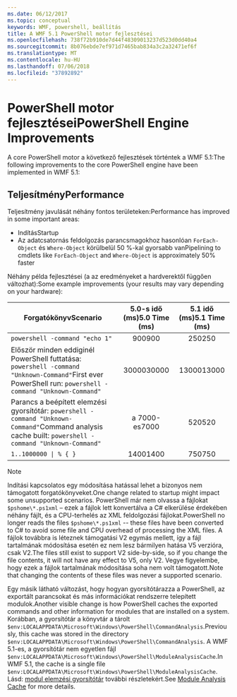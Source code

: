 ```yaml
---
ms.date: 06/12/2017
ms.topic: conceptual
keywords: WMF, powershell, beállítás
title: A WMF 5.1 PowerShell motor fejlesztései
ms.openlocfilehash: 738f72b910de7d44f48309013237d523d0dd40a4
ms.sourcegitcommit: 8b076ebde7ef971d7465bab834a3c2a32471ef6f
ms.translationtype: MT
ms.contentlocale: hu-HU
ms.lasthandoff: 07/06/2018
ms.locfileid: "37892892"
---
```

# <a name="powershell-engine-improvements"></a><span data-ttu-id="12bce-103">PowerShell motor fejlesztései</span><span class="sxs-lookup"><span data-stu-id="12bce-103">PowerShell Engine Improvements</span></span>

<span data-ttu-id="12bce-104">A core PowerShell motor a következő fejlesztések történtek a WMF 5.1:</span><span class="sxs-lookup"><span data-stu-id="12bce-104">The following improvements to the core PowerShell engine have been implemented in WMF 5.1:</span></span>

## <a name="performance"></a><span data-ttu-id="12bce-105">Teljesítmény</span><span class="sxs-lookup"><span data-stu-id="12bce-105">Performance</span></span>

<span data-ttu-id="12bce-106">Teljesítmény javulását néhány fontos területeken:</span><span class="sxs-lookup"><span data-stu-id="12bce-106">Performance has improved in some important areas:</span></span>

- <span data-ttu-id="12bce-107">Indítás</span><span class="sxs-lookup"><span data-stu-id="12bce-107">Startup</span></span>
- <span data-ttu-id="12bce-108">Az adatcsatornás feldolgozás parancsmagokhoz hasonlóan `ForEach-Object` és `Where-Object` körülbelül 50 %-kal gyorsabb van</span><span class="sxs-lookup"><span data-stu-id="12bce-108">Pipelining to cmdlets like `ForEach-Object` and `Where-Object` is approximately 50% faster</span></span>

<span data-ttu-id="12bce-109">Néhány példa fejlesztései (a az eredményeket a hardverektől függően változhat):</span><span class="sxs-lookup"><span data-stu-id="12bce-109">Some example improvements (your results may vary depending on your hardware):</span></span>

| <span data-ttu-id="12bce-110">Forgatókönyv</span><span class="sxs-lookup"><span data-stu-id="12bce-110">Scenario</span></span> | <span data-ttu-id="12bce-111">5.0-s idő (ms)</span><span class="sxs-lookup"><span data-stu-id="12bce-111">5.0 Time (ms)</span></span> | <span data-ttu-id="12bce-112">5.1 idő (ms)</span><span class="sxs-lookup"><span data-stu-id="12bce-112">5.1 Time (ms)</span></span> |
| -------- | :---------------: | :---------------: |
| `powershell -command "echo 1"` | <span data-ttu-id="12bce-113">900</span><span class="sxs-lookup"><span data-stu-id="12bce-113">900</span></span> | <span data-ttu-id="12bce-114">250</span><span class="sxs-lookup"><span data-stu-id="12bce-114">250</span></span> |
| <span data-ttu-id="12bce-115">Először minden eddiginél PowerShell futtatása: `powershell -command "Unknown-Command"`</span><span class="sxs-lookup"><span data-stu-id="12bce-115">First ever PowerShell run: `powershell -command "Unknown-Command"`</span></span> | <span data-ttu-id="12bce-116">30000</span><span class="sxs-lookup"><span data-stu-id="12bce-116">30000</span></span> | <span data-ttu-id="12bce-117">13000</span><span class="sxs-lookup"><span data-stu-id="12bce-117">13000</span></span> |
| <span data-ttu-id="12bce-118">Parancs a beépített elemzési gyorsítótár: `powershell -command "Unknown-Command"`</span><span class="sxs-lookup"><span data-stu-id="12bce-118">Command analysis cache built: `powershell -command "Unknown-Command"`</span></span> | <span data-ttu-id="12bce-119">a 7000-es</span><span class="sxs-lookup"><span data-stu-id="12bce-119">7000</span></span> | <span data-ttu-id="12bce-120">520</span><span class="sxs-lookup"><span data-stu-id="12bce-120">520</span></span> |
| <code>1..1000000 &#124; % { }</code> | <span data-ttu-id="12bce-121">1400</span><span class="sxs-lookup"><span data-stu-id="12bce-121">1400</span></span> | <span data-ttu-id="12bce-122">750</span><span class="sxs-lookup"><span data-stu-id="12bce-122">750</span></span> |

> [!Note]
> <span data-ttu-id="12bce-123">Indítási kapcsolatos egy módosítása hatással lehet a bizonyos nem támogatott forgatókönyveket.</span><span class="sxs-lookup"><span data-stu-id="12bce-123">One change related to startup might impact some unsupported scenarios.</span></span>
> <span data-ttu-id="12bce-124">PowerShell már nem olvassa a fájlokat `$pshome\*.ps1xml` – ezek a fájlok lett konvertálva a C# elkerülése érdekében néhány fájlt, és a CPU-terhelés az XML feldolgozási fájlokat.</span><span class="sxs-lookup"><span data-stu-id="12bce-124">PowerShell no longer reads the files `$pshome\*.ps1xml` -- these files have been converted to C# to avoid some file and CPU overhead of processing the XML files.</span></span>
> <span data-ttu-id="12bce-125">A fájlok továbbra is léteznek támogatási V2 egymás mellett, így a fájl tartalmának módosítása esetén ez nem lesz bármilyen hatása V5 verzióra, csak V2.</span><span class="sxs-lookup"><span data-stu-id="12bce-125">The files still exist to support V2 side-by-side, so if you change the file contents, it will not have any effect to V5, only V2.</span></span>
> <span data-ttu-id="12bce-126">Vegye figyelembe, hogy ezek a fájlok tartalmának módosítása soha nem volt támogatott.</span><span class="sxs-lookup"><span data-stu-id="12bce-126">Note that changing the contents of these files was never a supported scenario.</span></span>

<span data-ttu-id="12bce-127">Egy másik látható változást, hogy hogyan gyorsítótárazza a PowerShell, az exportált parancsokat és más információkat rendszerre telepített modulok.</span><span class="sxs-lookup"><span data-stu-id="12bce-127">Another visible change is how PowerShell caches the exported commands and other information for modules that are installed on a system.</span></span>
<span data-ttu-id="12bce-128">Korábban, a gyorsítótár a könyvtár a tárolt `$env:LOCALAPPDATA\Microsoft\Windows\PowerShell\CommandAnalysis`.</span><span class="sxs-lookup"><span data-stu-id="12bce-128">Previously, this cache was stored in the directory `$env:LOCALAPPDATA\Microsoft\Windows\PowerShell\CommandAnalysis`.</span></span>
<span data-ttu-id="12bce-129">A WMF 5.1-es, a gyorsítótár nem egyetlen fájl `$env:LOCALAPPDATA\Microsoft\Windows\PowerShell\ModuleAnalysisCache`.</span><span class="sxs-lookup"><span data-stu-id="12bce-129">In WMF 5.1, the cache is a single file `$env:LOCALAPPDATA\Microsoft\Windows\PowerShell\ModuleAnalysisCache`.</span></span>
<span data-ttu-id="12bce-130">Lásd: [modul elemzési gyorsítótár](scenarios-features.md#module-analysis-cache) további részletekért.</span><span class="sxs-lookup"><span data-stu-id="12bce-130">See [Module Analysis Cache](scenarios-features.md#module-analysis-cache) for more details.</span></span>